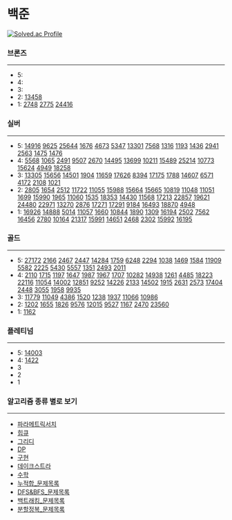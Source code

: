 # 백준


[![Solved.ac Profile](http://mazassumnida.wtf/api/v2/generate_badge?boj=seonguk52)](https://solved.ac/seonguk52/)


### 브론즈

---
- 5:
- 4:
- 3:
- 2:
[13458](%EC%88%98%ED%95%99%2F13458%2F13458.md)
- 1:
[2748](DP%2F%EC%8B%A4%EB%B2%84%2F2748.md)
[2775](DP%2F%EC%8B%A4%EB%B2%84%2F2775%2F2775.md)
[24416](DP%2F%EC%8B%A4%EB%B2%84%2F24416%2F24416.md)


### 실버

---
- 5:
[14916](DP%2F%EC%8B%A4%EB%B2%84%2F14916.md)
[9625](DP%2F%EC%8B%A4%EB%B2%84%2F9625.md)
[25644](DP%2F%EC%8B%A4%EB%B2%84%2F25644%2F25644.md)
[1676](%EC%88%98%ED%95%99%2F1676%2F1676.md)
[4673](%EC%88%98%ED%95%99%2F%EC%8B%A4%EB%B2%84%2F4673%2F4673.md)
[5347](%EC%88%98%ED%95%99%2F%EC%8B%A4%EB%B2%84%2F5347%2F5347.md)
[13301](DP%2F%EC%8B%A4%EB%B2%84%2F13301%2F13301.md)
[7568](%EA%B5%AC%ED%98%84%2F%EB%B8%8C%EB%A1%A0%EC%A6%88%EC%8B%A4%EB%B2%84%2F7568%2F7568.md)
[1316](%EA%B5%AC%ED%98%84%2F%EB%B8%8C%EB%A1%A0%EC%A6%88%EC%8B%A4%EB%B2%84%2F1316%2F1316.md)
[1193](%EC%88%98%ED%95%99%2F%EC%8B%A4%EB%B2%84%2F1193%2F1193.md)
[1436](%EA%B5%AC%ED%98%84%2F%EB%B8%8C%EB%A1%A0%EC%A6%88%EC%8B%A4%EB%B2%84%2F1436%2F1436.md)
[2941](%EA%B5%AC%ED%98%84%2F%EB%B8%8C%EB%A1%A0%EC%A6%88%EC%8B%A4%EB%B2%84%2F2941%2F2941.md)
[2563](%EA%B5%AC%ED%98%84%2F%EB%B8%8C%EB%A1%A0%EC%A6%88%EC%8B%A4%EB%B2%84%2F2563%2F2563.md)
[1475](%EA%B5%AC%ED%98%84%2F%EB%B8%8C%EB%A1%A0%EC%A6%88%EC%8B%A4%EB%B2%84%2F1475%2F1475.md)
[1476](%EC%88%98%ED%95%99%2F%EC%8B%A4%EB%B2%84%2F1476%2F1476.md)
- 4:
[5568](%EB%B0%B1%ED%8A%B8%EB%9E%98%ED%82%B9%2F5568%2F5568.md)
[1065](%EC%88%98%ED%95%99%2F1065%2F1065.md)
[2491](DP%2F%EC%8B%A4%EB%B2%84%2F2491%2F2491.md)
[9507](DP%2F%EC%8B%A4%EB%B2%84%2F9507%2F9507.md)
[2670](DP%2F%EC%8B%A4%EB%B2%84%2F2670%2F2670.md)
[14495](DP%2F%EC%8B%A4%EB%B2%84%2F14495%2F14495.md)
[13699](DP%2F%EC%8B%A4%EB%B2%84%2F13699%2F13699.md)
[10211](DP%2F%EC%8B%A4%EB%B2%84%2F10211%2F10211.md)
[15489](DP%2F%EC%8B%A4%EB%B2%84%2F15489%2F15489.md)
[25214](DP%2F%EC%8B%A4%EB%B2%84%2F25214%2F25214.md)
[10773](%EC%9E%90%EB%A3%8C%EA%B5%AC%EC%A1%B0%2F%EC%8A%A4%ED%83%9D%2F10773%2F10773.md)
[15624](DP%2F%EC%8B%A4%EB%B2%84%2F15624%2F15624.md)
[4949](%EC%9E%90%EB%A3%8C%EA%B5%AC%EC%A1%B0%2F%EC%8A%A4%ED%83%9D%2F4949%2F4949.md)
[18258](%EC%9E%90%EB%A3%8C%EA%B5%AC%EC%A1%B0%2F%ED%81%90%2F18258%2F18258.md)
- 3:
[13305](그리디/13305/13305.md)
[15656](%EB%B0%B1%ED%8A%B8%EB%9E%98%ED%82%B9%2F15656%2F15656.md)
[14501](DP%2F14501%2F14501.md)
[1904](DP%2F%EC%8B%A4%EB%B2%84%2F1904%2F1904.md)
[11659](%EB%88%84%EC%A0%81%ED%95%A9%2F11659%2F11659.md)
[17626](DP%2F%EC%8B%A4%EB%B2%84%2F17626)
[8394](DP%2F%EC%8B%A4%EB%B2%84%2F8394%2F8394.md)
[17175](DP%2F%EC%8B%A4%EB%B2%84%2F17175%2F17175.md)
[1788](DP%2F%EC%8B%A4%EB%B2%84%2F1788%2F1788.md)
[14607](DP%2F%EC%8B%A4%EB%B2%84%2F14607%2F14607.md)
[6571](DP%2F%EC%8B%A4%EB%B2%84%2F6571%2F6571.md)
[4172](DP%2F%EC%8B%A4%EB%B2%84%2F4172%2F4172.md)
[2108](%EC%88%98%ED%95%99%2F%EC%8B%A4%EB%B2%84%2F2108%2F2108.md)
[1021](%EC%9E%90%EB%A3%8C%EA%B5%AC%EC%A1%B0%2F%ED%81%90%2F1021%2F1021.md)
- 2:
[2805](파라메트릭서치/2805/2805.md)
[1654](파라메트릭서치/1654/1654.md)
[2512](파라메트릭서치/2512/2512.md)
[11722](DP%2F%EB%B6%80%EB%B6%84%EC%88%98%EC%97%B4%2F11722%2F11722.md)
[11055](DP%2F%EB%B6%80%EB%B6%84%EC%88%98%EC%97%B4%2F11055%2F11055.md)
[15988](DP%2F%EC%8B%A4%EB%B2%84%2F15988.md)
[15664](%EB%B0%B1%ED%8A%B8%EB%9E%98%ED%82%B9%2F%EC%8B%A4%EB%B2%84%2F15664%2F15664.md)
[15665](%EB%B0%B1%ED%8A%B8%EB%9E%98%ED%82%B9%2F%EC%8B%A4%EB%B2%84%2F15665%2F15665.md)
[10819](%EB%B0%B1%ED%8A%B8%EB%9E%98%ED%82%B9%2F%EC%8B%A4%EB%B2%84%2F10819%2F10819.md)
[11048](DP%2F%EC%8B%A4%EB%B2%84%2F11048%2F11048.md)
[11051](%EA%B5%AC%ED%98%84%2F%EB%B8%8C%EB%A1%A0%EC%A6%88%EC%8B%A4%EB%B2%84%2F11051%2F11051.md)
[1699](DP%2F%EC%8B%A4%EB%B2%84%2F1699%2F1699.md)
[15990](DP%2F%EC%8B%A4%EB%B2%84%2F15990%2F15990.md)
[1965](DP%2F%EC%8B%A4%EB%B2%84%2F1965%2F1965.md)
[11060](DP%2F%EC%8B%A4%EB%B2%84%2F11060%2F11060.md)
[1535](DP%2F%EB%B0%B0%EB%82%AD%EB%AC%B8%EC%A0%9C%2F1535.md)
[18353](DP%2F%EC%8B%A4%EB%B2%84%2F18353%2F18353.md)
[14430](DP%2F%EC%8B%A4%EB%B2%84%2F14430%2F14430.md)
[11568](DP%2F%EC%8B%A4%EB%B2%84%2F11568%2F11568.md)
[17213](DP%2F%EC%8B%A4%EB%B2%84%2F17213%2F17213.md)
[22857](DP%2F%EB%B6%80%EB%B6%84%EC%88%98%EC%97%B4%2F22857%2F22857.md)
[19621](DP%2F%EC%8B%A4%EB%B2%84%2F19621%2F19621.md)
[24480](DFS%26BFS%2FDFS%2F24480%2F24480.md)
[22971](DP%2F%EC%8B%A4%EB%B2%84%2F22971%2F22971.md)
[13270](DP%2F%EC%8B%A4%EB%B2%84%2F13270%2F13270.md)
[2876](DP%2F%EC%8B%A4%EB%B2%84%2F2876%2F2876.md)
[17271](DP%2F%EC%8B%A4%EB%B2%84%2F17271%2F17271.md)
[17291](DP%2F%EC%8B%A4%EB%B2%84%2F17291%2F17291.md)
[9184](DP%2F%EC%8B%A4%EB%B2%84%2F9184%2F9184.md)
[16493](DP%2F%EC%8B%A4%EB%B2%84%2F16493%2F16493.md)
[18870](%EC%88%98%ED%95%99%2F%EC%8B%A4%EB%B2%84%2F18870%2F18870.md)
[4948](%EC%88%98%ED%95%99%2F%EC%8B%A4%EB%B2%84%2F4948%2F4948.md)
- 1:
[16926](%EA%B5%AC%ED%98%84%2F16926%2F16926.md)
[14888](%EB%B0%B1%ED%8A%B8%EB%9E%98%ED%82%B9%2F14888%2F14888.md)
[5014](DFS%26BFS%2FBFS%2F5014%2F5014.md)
[11057](DP%2F%EC%8B%A4%EB%B2%84%2F11057%2F11057.md)
[1660](DP%2F%EC%8B%A4%EB%B2%84%2F1660%2F1660.md)
[10844](DP%2F%EC%8B%A4%EB%B2%84%2F10844%2F10844.md)
[1890](DP%2F%EC%8B%A4%EB%B2%84%2F1890%2F1890.md)
[1309](DP%2F%EC%8B%A4%EB%B2%84%2F1309%2F1309.md)
[16194](DP%2F%EC%8B%A4%EB%B2%84%2F16194%2F16194.md)
[2502](DP%2F%EC%8B%A4%EB%B2%84%2F2502%2F2502.md)
[7562](DFS%26BFS%2FBFS%2F7562%2F7562.md)
[16456](DP%2F%EC%8B%A4%EB%B2%84%2F16456%2F16456.md)
[2780](DP%2F2%EC%B0%A8%EC%9B%90%2F2780%2F2780.md)
[10164](DP%2F%EC%8B%A4%EB%B2%84%2F10164%2F10164.md)
[21317](DP%2F%EC%8B%A4%EB%B2%84%2F21317%2F21317.md)
[15991](DP%2F%EC%8B%A4%EB%B2%84%2F15991%2F15991.md)
[14651](DP%2F%EC%8B%A4%EB%B2%84%2F14651%2F14651.md)
[2468](DFS%26BFS%2FDFS%2F2468%2F2468.md)
[2302](DP%2F%EC%8B%A4%EB%B2%84%2F2302%2F2302.md)
[15992](DP%2F%EC%8B%A4%EB%B2%84%2F15992%2F15992.md)
[16195](DP%2F%EC%8B%A4%EB%B2%84%2F16195%2F16195.md)
### 골드

---

- 5:
[27172](%EC%88%98%ED%95%99%2F27172%2F27172.md)
[2166](%EC%88%98%ED%95%99%2F%EA%B8%B0%ED%95%98%ED%95%99%2F2166%2F2166.md)
[2467](%EC%9D%B4%EB%B6%84%ED%83%90%EC%83%89%2F%ED%88%AC%ED%8F%AC%EC%9D%B8%ED%84%B0%2F2467.md)
[2447](%EB%B6%84%ED%95%A0%EC%A0%95%EB%B3%B5%2F2447%2F2447.md)
[14284](%EB%8D%B0%EC%9D%B4%ED%81%AC%EC%8A%A4%ED%8A%B8%EB%9D%BC%2F14284%2F14284.md)
[1759](%EB%B0%B1%ED%8A%B8%EB%9E%98%ED%82%B9%2F1759%2F1759.md)
[6248](%EB%8D%B0%EC%9D%B4%ED%81%AC%EC%8A%A4%ED%8A%B8%EB%9D%BC%2F6248%2F6248.md)
[2294](DP%2F2294%2F2294.md)
[1038](%EB%B0%B1%ED%8A%B8%EB%9E%98%ED%82%B9%2F1038%2F1038.md)
[1469](%EB%B0%B1%ED%8A%B8%EB%9E%98%ED%82%B9%2F1469%2F1469.md)
[1584](%EB%8D%B0%EC%9D%B4%ED%81%AC%EC%8A%A4%ED%8A%B8%EB%9D%BC%2F4%EB%B0%A9%ED%96%A5%2F1584%2F1584.md)
[11909](%EB%8D%B0%EC%9D%B4%ED%81%AC%EC%8A%A4%ED%8A%B8%EB%9D%BC%2F4%EB%B0%A9%ED%96%A5%2F11909%2F11909.md)
[5582](DP%2F%EB%B6%80%EB%B6%84%EC%88%98%EC%97%B4%2F5582%2F5582.md)
[2225](DP%2F2225%2F2225.md)
[5430](%EA%B5%AC%ED%98%84%2F5430%2F5430.md)
[5557](DP%2F2%EC%B0%A8%EC%9B%90%2F5557%2F5557.md)
[1351](DP%2F1351%2F1351.md)
[2493](%EC%9E%90%EB%A3%8C%EA%B5%AC%EC%A1%B0%2F%EC%8A%A4%ED%83%9D%2F2493%2F2493.md)
[2011](DP%2F%EB%AC%B8%EC%9E%90%EC%97%B4%2F2011%2F2011.md)
- 4:
[2110](파라메트릭서치/2110/2110.md)
[1715](힙큐/1715/1715.md)
[1197](%EC%B5%9C%EC%86%8C%EC%8A%A4%ED%8C%A8%EB%8B%9D%ED%8A%B8%EB%A6%AC%2F1197%2F1197.md)
[1647](%EC%B5%9C%EC%86%8C%EC%8A%A4%ED%8C%A8%EB%8B%9D%ED%8A%B8%EB%A6%AC%2F1647%2F1647.md)
[1987](DFS%26BFS%2FDFS%2F1987%2F1987.md)
[1967](DFS%26BFS%2FDFS%2F1967%2F1967.py)
[1707](DFS%26BFS%2FDFS%2F1707%2F1707.md)
[10282](%EB%8D%B0%EC%9D%B4%ED%81%AC%EC%8A%A4%ED%8A%B8%EB%9D%BC%2F10282%2F10282.md)
[14938](%EB%8D%B0%EC%9D%B4%ED%81%AC%EC%8A%A4%ED%8A%B8%EB%9D%BC%2F14938%2F14938.md)
[1261](%EB%8D%B0%EC%9D%B4%ED%81%AC%EC%8A%A4%ED%8A%B8%EB%9D%BC%2F1261%2F1261.md)
[4485](%EB%8D%B0%EC%9D%B4%ED%81%AC%EC%8A%A4%ED%8A%B8%EB%9D%BC%2F4485%2F4485.md)
[18223](%EB%8D%B0%EC%9D%B4%ED%81%AC%EC%8A%A4%ED%8A%B8%EB%9D%BC%2F18223%2F18223.md)
[22116](%EB%8D%B0%EC%9D%B4%ED%81%AC%EC%8A%A4%ED%8A%B8%EB%9D%BC%2F22116%2F22116.md)
[11054](DP%2F%EB%B6%80%EB%B6%84%EC%88%98%EC%97%B4%2F11054%2F11054.md)
[14002](DP%2F%EB%B6%80%EB%B6%84%EC%88%98%EC%97%B4%2F14002%2F14002.md)
[12851](DFS%26BFS%2FBFS%2F12851%2F12851.md)
[9252](DP%2FLCS%2F9252%2F9252.md)
[14226](DP%2F14226%2F14226.md)
[2133](DP%2F2133%2F2133.md)
[14502](DFS%26BFS%2FBFS%2F14502%2F14502.md)
[1915](DP%2F2%EC%B0%A8%EC%9B%90%2F1915%2F1915.md)
[2631](DP%2F2631%2F2631.md)
[2573](DFS%26BFS%2FBFS%2F2573%2F2573.md)
[17404](DP%2F17404%2F17404.md)
[2448](%EC%88%98%ED%95%99%2F%EA%B8%B0%ED%95%98%ED%95%99%2F2448%2F2448.md)
[3055](DFS%26BFS%2FBFS%2F3055%2F3055.md)
[1958](DP%2F1958%2F1958.md)
[9935](%EC%9E%90%EB%A3%8C%EA%B5%AC%EC%A1%B0%2F%EC%8A%A4%ED%83%9D%2F9935%2F9935.md)
- 3:
[11779](%EB%8D%B0%EC%9D%B4%ED%81%AC%EC%8A%A4%ED%8A%B8%EB%9D%BC%2F11779%2F11779.md)
[11049](DP%2F11049%2F11049.md)
[4386](%EC%B5%9C%EC%86%8C%EC%8A%A4%ED%8C%A8%EB%8B%9D%ED%8A%B8%EB%A6%AC%2F4386%2F4386.md)
[1520](DFS%26BFS%2FDFS%2F1520%2F1520.md)
[1238](%EB%8D%B0%EC%9D%B4%ED%81%AC%EC%8A%A4%ED%8A%B8%EB%9D%BC%2F1238%2F1238.md)
[1937](DP%2F2%EC%B0%A8%EC%9B%90%2F1937%2F1937.md)
[11066](DP%2F11066%2F11066.md)
[10986](%EB%88%84%EC%A0%81%ED%95%A9%2F10986%2F10986.md)
- 2:
[1202](그리디/1202/1202.md)
[1655](힙큐/1655/1655.md)
[1826](그리디/1826/1826.md)
[9576](그리디/9576/9576.md)
[12015](%EC%9D%B4%EB%B6%84%ED%83%90%EC%83%89%2F12015%2F12015.md)
[9527](%EB%88%84%EC%A0%81%ED%95%A9%2F9527%2F9527.md)
[1167](DFS%26BFS%2FDFS%2F1167%2F1167.md)
[2470](%EC%9D%B4%EB%B6%84%ED%83%90%EC%83%89%2F%ED%88%AC%ED%8F%AC%EC%9D%B8%ED%84%B0%2F2470%2F2470.md)
[23560](DP%2F%EC%8B%A4%EB%B2%84%2F23560%2F23560.md)
- 1:
[1162](%EB%8D%B0%EC%9D%B4%ED%81%AC%EC%8A%A4%ED%8A%B8%EB%9D%BC%2F1162%2F1162.md)


### 플레티넘

---

- 5:
[14003](%EC%9D%B4%EB%B6%84%ED%83%90%EC%83%89%2F14003%2F14003.md)
- 4:
[1422](%EA%B7%B8%EB%A6%AC%EB%94%94%2F1422%2F1422.md)
- 3
- 2
- 1


### 알고리즘 종류 별로 보기

---

- [파라메트릭서치](파라메트릭서치/파라메트릭서치_문제목록.md)
- [힙큐](힙큐/힙큐_문제목록.md)
- [그리디](그리디/그리디_문제목록.md)
- [DP](DP%2FDP_%EB%AC%B8%EC%A0%9C%EB%AA%A9%EB%A1%9D.md)
- [구현](%EA%B5%AC%ED%98%84%2F%EA%B5%AC%ED%98%84_%EB%AC%B8%EC%A0%9C%EB%AA%A9%EB%A1%9D.md)
- [데이크스트라](%EB%8D%B0%EC%9D%B4%ED%81%AC%EC%8A%A4%ED%8A%B8%EB%9D%BC%2F%EB%8D%B0%EC%9D%B4%ED%81%AC%EC%8A%A4%ED%8A%B8%EB%9D%BC_%EB%AC%B8%EC%A0%9C%EB%AA%A9%EB%A1%9D.md)
- [수학](%EC%88%98%ED%95%99)
- [누적합_문제목록](%EB%88%84%EC%A0%81%ED%95%A9%2F%EB%88%84%EC%A0%81%ED%95%A9_%EB%AC%B8%EC%A0%9C%EB%AA%A9%EB%A1%9D.md)
- [DFS&BFS_문제목록](DFS%26BFS%2FDFS%26BFS_%EB%AC%B8%EC%A0%9C%EB%AA%A9%EB%A1%9D.md)
- [백트래킹_문제목록](%EB%B0%B1%ED%8A%B8%EB%9E%98%ED%82%B9%2F%EB%B0%B1%ED%8A%B8%EB%9E%98%ED%82%B9_%EB%AC%B8%EC%A0%9C%EB%AA%A9%EB%A1%9D.md)
- [분할정복_문제목록](%EB%B6%84%ED%95%A0%EC%A0%95%EB%B3%B5%2F%EB%B6%84%ED%95%A0%EC%A0%95%EB%B3%B5_%EB%AC%B8%EC%A0%9C%EB%AA%A9%EB%A1%9D.md)